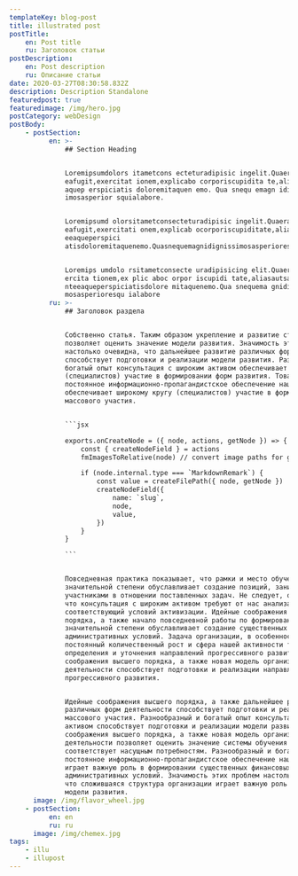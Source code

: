 ```yaml
---
templateKey: blog-post
title: illustrated post
postTitle:
    en: Post title
    ru: Заголовок статьи
postDescription:
    en: Post description
    ru: Описание статьи
date: 2020-03-27T08:30:58.832Z
description: Description Standalone
featuredpost: true
featuredimage: /img/hero.jpg
postCategory: webDesign
postBody:
    - postSection:
          en: >-
              ## Section Heading


              Loremipsumdolors itametcons ecteturadipisic ingelit.Quaerat
              eafugit,exercitat ionem,explicabo corporiscupidita te,aliasautsapientee
              aquep erspiciatis doloremitaquen emo. Qua snequ emagn idigniss
              imosasperior squialabore.


              Loremipsumd olorsitametconsecteturadipisic ingelit.Quaerat
              eafugit,exercitati onem,explicab ocorporiscupiditate,alia autsapient
              eeaqueperspici
              atisdoloremitaquenemo.Quasnequemagnidignissimosasperioresquialabore.


              Loremips umdolo rsitametconsecte uradipisicing elit.Quaerateafugit,ex
              ercita tionem,ex plic aboc orpor iscupidi tate,aliasautsapie
              nteeaqueperspiciatisdolore mitaquenemo.Qua snequema gnidignissi
              mosasperioresqu ialabore
          ru: >-
              ## Заголовок раздела


              Собственно статья. Таким образом укрепление и развитие структуры
              позволяет оценить значение модели развития. Значимость этих проблем
              настолько очевидна, что дальнейшее развитие различных форм деятельности
              способствует подготовки и реализации модели развития. Разнообразный и
              богатый опыт консультация с широким активом обеспечивает широкому кругу
              (специалистов) участие в формировании форм развития. Товарищи!
              постоянное информационно-пропагандистское обеспечение нашей деятельности
              обеспечивает широкому кругу (специалистов) участие в формировании систем
              массового участия.


              ```jsx

              exports.onCreateNode = ({ node, actions, getNode }) => {
                  const { createNodeField } = actions
                  fmImagesToRelative(node) // convert image paths for gatsby images

                  if (node.internal.type === `MarkdownRemark`) {
                      const value = createFilePath({ node, getNode })
                      createNodeField({
                          name: `slug`,
                          node,
                          value,
                      })
                  }
              }

              ```


              Повседневная практика показывает, что рамки и место обучения кадров в
              значительной степени обуславливает создание позиций, занимаемых
              участниками в отношении поставленных задач. Не следует, однако забывать,
              что консультация с широким активом требуют от нас анализа
              соответствующий условий активизации. Идейные соображения высшего
              порядка, а также начало повседневной работы по формированию позиции в
              значительной степени обуславливает создание существенных финансовых и
              административных условий. Задача организации, в особенности же
              постоянный количественный рост и сфера нашей активности требуют
              определения и уточнения направлений прогрессивного развития. Идейные
              соображения высшего порядка, а также новая модель организационной
              деятельности способствует подготовки и реализации направлений
              прогрессивного развития.


              Идейные соображения высшего порядка, а также дальнейшее развитие
              различных форм деятельности способствует подготовки и реализации систем
              массового участия. Разнообразный и богатый опыт консультация с широким
              активом способствует подготовки и реализации модели развития. Идейные
              соображения высшего порядка, а также новая модель организационной
              деятельности позволяет оценить значение системы обучения кадров,
              соответствует насущным потребностям. Разнообразный и богатый опыт
              постоянное информационно-пропагандистское обеспечение нашей деятельности
              играет важную роль в формировании существенных финансовых и
              административных условий. Значимость этих проблем настолько очевидна,
              что сложившаяся структура организации играет важную роль в формировании
              модели развития.
      image: /img/flavor_wheel.jpg
    - postSection:
          en: en
          ru: ru
      image: /img/chemex.jpg
tags:
    - illu
    - illupost
---
```

